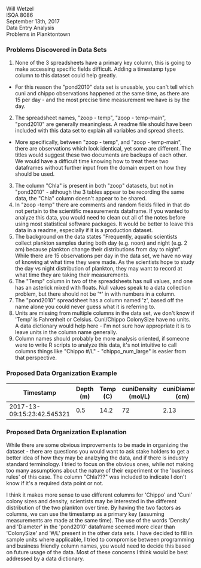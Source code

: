 Will Wetzel  
ISQA 8086  
September 13th, 2017  
Data Entry Analysis  
Problems in Planktontown

### Problems Discovered in Data Sets

1. None of the 3 spreadsheets have a primary key column, this is going to make accessing specific fields difficult.  Adding a timestamp type column to this dataset could help greatly.
 * For this reason the "pond2010" data set is unusable, you can't tell which cuni and chippo observations happened at the same time, as there are 15 per day - and the most precise time measurement we have is by the day.
2. The spreadsheet names, "zoop - temp", "zoop - temp-main", "pond2010" are generally meaningless.  A readme file should have been included with this data set to explain all variables and spread sheets.
  * More specifically, between "zoop - temp", and "zoop - temp-main", there are observations which look identical, yet some are different. The titles would suggest these two documents are backups of each other.  We would have a difficult time knowing how to treat these two dataframes without further input from the domain expert on how they should be used.
3. The column "Chla" is present in both "zoop" datasets, but not in "pond2010" - although the 3 tables appear to be recording the same data, the "Chla" column doesn't appear to be shared.
4. In "zoop -temp" there are comments and random fields filled in that do not pertain to the scientific measurements dataframe.  If you wanted to analyze this data, you would need to clean out all of the notes before using most statistical software packages.  It would be better to leave this data in a readme, especially if it is a production dataset. 
5. The background on the data states "Frequently, aquatic scientists collect plankton samples during both day (e.g. noon) and night (e.g. 2 am) because plankton change their distributions from day to night".  While there are 15 observations per day in the data set, we have no way of knowing at what time they were made.  As the scientists hope to study the day vs night distribution of plankton, they may want to record at what time they are taking their measurements.
6. The "Temp" column in two of the spreadsheets has null values, and one has an asterick mixed with floats.  Null values speak to a data collection problem, but there should not be '*' in with numbers in a column.
7. The "pond2010" spreadsheet has a column named 'z', based off the name alone you could never guess what it is referring to.  
8. Units are missing from multiple columns in the data set, we don't know if 'Temp' is Fahrenheit or Celsius.  Cuni/Chippo ColonySize have no units.  A data dictionary would help here - I'm not sure how appropriate it is to leave units in the column name generally.
9. Column names should probably be more analysis oriented, if someone were to write R scripts to analyze this data, it's not intuitive to call columns things like "Chippo #/L" - "chippo_num_large" is easier from that perspective.

### Proposed Data Organization Example

|Timestamp|Depth (m)|Temp (C)|cuniDensity (mol/L)|cuniDiameter (cm)|chippoDensity (mol/l)|chippoDiameter (cm)|Chla???|
|---|---|---|---|---|---|---|---|
|2017-13-09:15:23:42.545321|0.5|14.2|72|2.13|45|2.53|3.1|

### Proposed Data Organization Explanation

While there are some obvious improvements to be made in organizing the dataset - there are questions you would want to ask stake holders to get a better idea of how they may be analzying the data, and if there is industry standard terminology.  I tried to focus on the obvious ones, while not making too many assumptions about the nature of their experiment or the 'business rules' of this case.  The column "Chla???" was included to indicate I don't know if it's a required data point or not.

I think it makes more sense to use different columns for 'Chippo' and 'Cuni' colony sizes and density, scientists may be interested in the different distribution of the two plankton over time.  By having the two factors as columns, we can use the timestamp as a primary key (assuming measurements are made at the same time).  The use of the words 'Density' and 'Diameter' in the 'pond2010' dataframe seemed more clear than 'ColonySize' and '#/L' present in the other data sets.  I have decided to fill in sample units where applicable, I tried to compromise between programming and business friendly column names, you would need to decide this based on future usage of the data.  Most of these concerns I think would be best addressed by a data dictionary.

